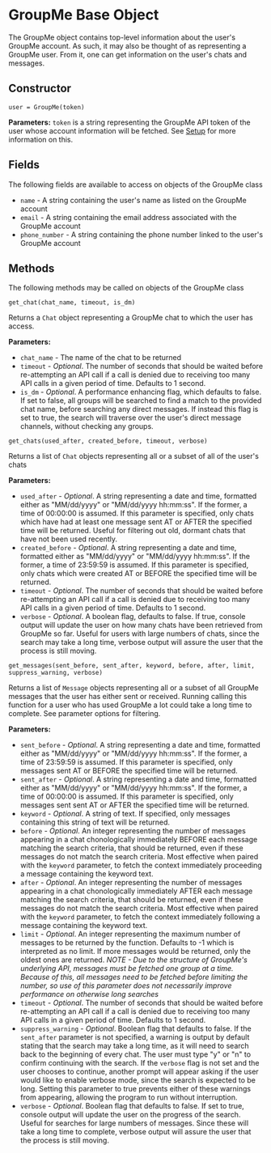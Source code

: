 # GroupMe Base Object
The GroupMe object contains top-level information about the user's GroupMe account. As such, it may also be thought of as representing a GroupMe user. From it, one can get information
on the user's chats and messages.

## Constructor
```
user = GroupMe(token)
```
**Parameters:**
`token` is a string representing the GroupMe API token of the user whose account information will be fetched. See [Setup](#setup) for more information on this.

## Fields
The following fields are available to access on objects of the GroupMe class
+ `name` - A string containing the user's name as listed on the GroupMe account
+ `email` - A string containing the email address associated with the GroupMe account
+ `phone_number` - A string containing the phone number linked to the user's GroupMe account

## Methods
The following methods may be called on objects of the GroupMe class
```
get_chat(chat_name, timeout, is_dm)
```
Returns a `Chat` object representing a GroupMe chat to which the user has access.

**Parameters:**
+ `chat_name` - The name of the chat to be returned
+ `timeout` - *Optional*. The number of seconds that should be waited before re-attempting an API call if a call is denied due to receiving too many API calls in a given period of
time. Defaults to 1 second.
+ `is_dm` - *Optional*. A performance enhancing flag, which defaults to false. If set to false, all groups will be searched to find a match to the provided chat name, before searching
any direct messages. If instead this flag is set to true, the search will traverse over the user's direct message channels, without checking any groups.

```
get_chats(used_after, created_before, timeout, verbose)
```
Returns a list of `Chat` objects representing all or a subset of all of the user's chats

**Parameters:**
+ `used_after` - *Optional*. A string representing a date and time, formatted either as "MM/dd/yyyy" or "MM/dd/yyyy hh:mm:ss". If the former, a time of 00:00:00 is assumed. If this
parameter is specified, only chats which have had at least one message sent AT or AFTER the specified time will be returned. Useful for filtering out old, dormant chats that have not
been used recently.
+ `created_before` - *Optional*. A string representing a date and time, formatted either as "MM/dd/yyyy" or "MM/dd/yyyy hh:mm:ss". If the former, a time of 23:59:59 is assumed. If this
parameter is specified, only chats which were created AT or BEFORE the specified time will be returned.
+ `timeout` - *Optional*. The number of seconds that should be waited before re-attempting an API call if a call is denied due to receiving too many API calls in a given period of
time. Defaults to 1 second.
+ `verbose` - *Optional*. A boolean flag, defaults to false. If true, console output will update the user on how many chats have been retrieved from GroupMe so far. Useful for users
with large numbers of chats, since the search may take a long time, verbose output will assure the user that the process is still moving.

```
get_messages(sent_before, sent_after, keyword, before, after, limit, suppress_warning, verbose)
```
Returns a list of `Message` objects representing all or a subset of all GroupMe messages that the user has either sent or received. Running calling this function for a user who has
used GroupMe a lot could take a long time to complete. See parameter options for filtering.

**Parameters:**
+ `sent_before` - *Optional*. A string representing a date and time, formatted either as "MM/dd/yyyy" or "MM/dd/yyyy hh:mm:ss". If the former, a time of 23:59:59 is assumed. If this
parameter is specified, only messages sent AT or BEFORE the specified time will be returned.
+ `sent_after` - *Optional*. A string representing a date and time, formatted either as "MM/dd/yyyy" or "MM/dd/yyyy hh:mm:ss". If the former, a time of 00:00:00 is assumed. If this
parameter is specified, only messages sent sent AT or AFTER the specified time will be returned.
+ `keyword` - *Optional*. A string of text. If specified, only messages containing this string of text will be returned.
+ `before` - *Optional*. An integer representing the number of messages appearing in a chat chonologically immediately BEFORE each message matching the search criteria, that should 
be returned, even if these messages do not match the search criteria. Most effective when paired with the `keyword` parameter, to fetch the context immediately proceeding a message
containing the keyword text.
+ `after` - *Optional*. An integer representing the number of messages appearing in a chat chonologically immediately AFTER each message matching the search criteria, that should 
be returned, even if these messages do not match the search criteria. Most effective when paired with the `keyword` parameter, to fetch the context immediately following a message
containing the keyword text.
+ `limit` - *Optional*.  An integer representing the maximum number of messages to be returned by the function. Defaults to -1 which is interpreted as no limit. If more messages would
be returned, only the oldest ones are returned. *NOTE - Due to the structure of GroupMe's underlying API, messages must be fetched one group at a time. Because of this, all messages need to be fetched before limiting the number, so use of this parameter does not necessarily improve performance on otherwise long searches*
+ `timeout` - *Optional*. The number of seconds that should be waited before re-attempting an API call if a call is denied due to receiving too many API calls in a given period of
time. Defaults to 1 second.
+ `suppress_warning` - *Optional*. Boolean flag that defaults to false. If the `sent_after` parameter is not specified, a warning is output by default stating that the search may take a long time,
as it will need to search back to the beginning of every chat. The user must type "y" or "n" to confirm continuing with the search. If the `verbose` flag is not set and the user chooses to continue,
another prompt will appear asking if the user would like to enable verbose mode, since the search is expected to be long. Setting this parameter to true prevents either of these warnings
from appearing, allowing the program to run without interruption.
+ `verbose` - *Optional*. Boolean flag that defaults to false. If set to true, console output will update the user on the progress of the search. Useful for searches for large numbers
of messages. Since these will take a long time to complete, verbose output will assure the user that the process is still moving.